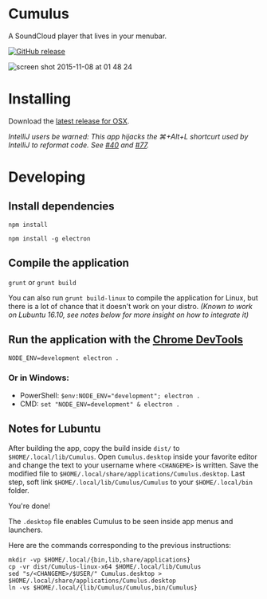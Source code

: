 # Cumulus
A SoundCloud player that lives in your menubar.

[![GitHub release](https://img.shields.io/badge/download-latest-blue.svg)](https://github.com/gillesdemey/Cumulus/releases/latest)

![screen shot 2015-11-08 at 01 48 24](https://cloud.githubusercontent.com/assets/868844/11018153/de01bade-85ba-11e5-84b4-73299530960b.png)

# Installing

Download the [latest release for OSX](https://github.com/gillesdemey/Cumulus/releases/latest).

*IntelliJ users be warned: This app hijacks the ⌘+Alt+L shortcurt used by IntelliJ to reformat code. See [#40](https://github.com/gillesdemey/Cumulus/issues/40#issuecomment-261022368) and [#77](https://github.com/gillesdemey/Cumulus/issues/77).*

# Developing

## Install dependencies
`npm install`

`npm install -g electron`

## Compile the application
`grunt` or `grunt build`

You can also run `grunt build-linux` to compile the application for Linux, but
there is a lot of chance that it doesn't work on your distro. *(Known to work
on Lubuntu 16.10, see notes below for more insight on how to integrate it)*

## Run the application with the [Chrome DevTools](https://developer.chrome.com/devtools)
`NODE_ENV=development electron .`

### Or in Windows:
- PowerShell: `$env:NODE_ENV="development"; electron .`
- CMD: `set "NODE_ENV=development" & electron .`

## Notes for Lubuntu

After building the app, copy the build inside `dist/` to
`$HOME/.local/lib/Cumulus`.  Open `Cumulus.desktop` inside your favorite editor
and change the text to your username where `<CHANGEME>` is written. Save the
modified file to `$HOME/.local/share/applications/Cumulus.desktop`.  Last step,
soft link `$HOME/.local/lib/Cumulus/Cumulus` to your `$HOME/.local/bin` folder.

You're done!

The `.desktop` file enables Cumulus to be seen inside app menus and launchers.

Here are the commands corresponding to the previous instructions:

    mkdir -vp $HOME/.local/{bin,lib,share/applications}
    cp -vr dist/Cumulus-linux-x64 $HOME/.local/lib/Cumulus
    sed "s/<CHANGEME>/$USER/" Cumulus.desktop > $HOME/.local/share/applications/Cumulus.desktop
    ln -vs $HOME/.local/{lib/Cumulus/Cumulus,bin/Cumulus}
